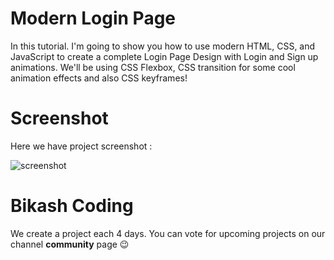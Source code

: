 # Modern Login Page
In this tutorial. I'm going to show you how to use modern HTML, CSS, and JavaScript to create a complete Login Page Design with Login and Sign up animations. We'll be using CSS Flexbox, CSS  transition for some cool animation effects and also CSS keyframes!

# Screenshot
Here we have project screenshot :

![screenshot](screenshot.jpg)

# Bikash Coding

We create a project each 4 days.
You can vote for upcoming projects on our channel **community** page :wink:
